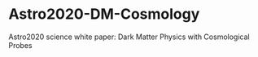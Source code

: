 # Astro2020-DM-Cosmology
Astro2020 science white paper: Dark Matter Physics with Cosmological Probes
